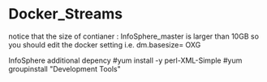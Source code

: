 # Docker_Streams

notice that the size of contianer : InfoSphere_master is larger than 10GB
so you should edit the docker setting i.e. dm.basesize= OXG

InfoSphere additional depency
#yum install -y perl-XML-Simple
#yum groupinstall "Development Tools"



